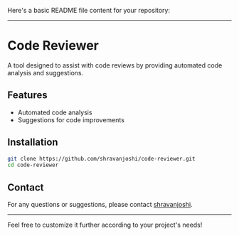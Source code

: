 Here's a basic README file content for your repository:

---

# Code Reviewer

A tool designed to assist with code reviews by providing automated code analysis and suggestions.

## Features

- Automated code analysis
- Suggestions for code improvements

## Installation

```bash
git clone https://github.com/shravanjoshi/code-reviewer.git
cd code-reviewer
```


## Contact

For any questions or suggestions, please contact [shravanjoshi](https://github.com/shravanjoshi).

---

Feel free to customize it further according to your project's needs!
